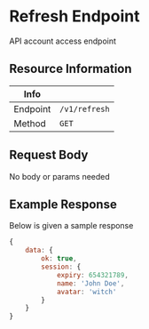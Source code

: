 # Refresh Endpoint

API account access endpoint

## Resource Information

| Info     |               |
| -------- | ------------- |
| Endpoint | `/v1/refresh` |
| Method   | `GET`         |

## Request Body

No body or params needed

## Example Response

Below is given a sample response

```javascript
{
    data: {
        ok: true,
        session: {
            expiry: 654321789,
            name: 'John Doe',
            avatar: 'witch'
        }
	}
}
```
